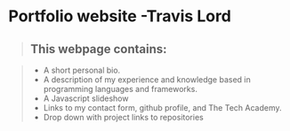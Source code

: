 # Portfolio website  -Travis Lord

> ## This webpage contains:

> - A short personal bio.
> - A description of my experience and knowledge based in programming languages and frameworks.
> - A Javascript slideshow
> - Links to my contact form, github profile, and The Tech Academy. 
> - Drop down with project links to repositories

